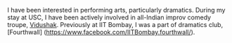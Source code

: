 I have been interested in performing arts, particularly dramatics. During my stay at USC, I have been actively involved in 
all-Indian improv comedy troupe, [Vidushak](https://www.facebook.com/usc.vidushak). Previously at IIT Bombay, I was a part of 
dramatics club, [Fourthwall] (https://www.facebook.com/IITBombay.fourthwall/).
